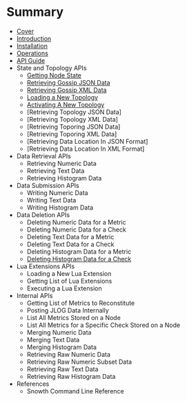 # Summary

* [Cover](README.md)
* [Introduction](chapter1.md)
* [Installation](installation.md)
* [Operations](operations.md)
* [API Guide](api.md)
 * State and Topology APIs
   * [Getting Node State](api/state.md)
   * [Retrieving Gossip JSON Data](api/gossip-json.md)
   * [Retrieving Gossip XML Data](api/gossip-xml.md)
   * [Loading a New Topology](api/topology.md)
   * [Activating A New Topology](api/activate.md)
   * [Retrieving Topology JSON Data]
   * [Retrieving Topology XML Data]
   * [Retrieving Toporing JSON Data]
   * [Retrieving Toporing XML Data]
   * [Retrieving Data Location In JSON Format]
   * [Retrieving Data Location In XML Format]
 * Data Retrieval APIs
   * Retrieving Numeric Data
   * Retrieving Text Data
   * Retrieving Histogram Data
 * Data Submission APIs
   * Writing Numeric Data
   * Writing Text Data
   * Writing Histogram Data
 * Data Deletion APIs
   * Deleting Numeric Data for a Metric
   * Deleting Numeric Data for a Check
   * Deleting Text Data for a Metric
   * Deleting Text Data for a Check
   * Deleting Histogram Data for a Metric
   * [Deleting Histogram Data for a Check](api/delete-histogram-check.md)
 * Lua Extensions APIs
   * Loading a New Lua Extension
   * Getting List of Lua Extensions
   * Executing a Lua Extension
 * Internal APIs
   * Getting List of Metrics to Reconstitute
   * Posting JLOG Data Internally
   * List All Metrics Stored on a Node
   * List All Metrics for a Specific Check Stored on a Node
   * Merging Numeric Data
   * Merging Text Data
   * Merging Histogram Data
   * Retrieving Raw Numeric Data
   * Retrieving Raw Numeric Subset Data
   * Retrieving Raw Text Data
   * Retrieving Raw Histogram Data
 * References
   * Snowth Command Line Reference  


